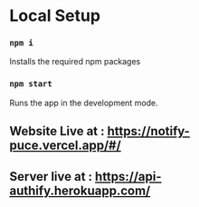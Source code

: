 # Local Setup
### `npm i`
Installs the required npm packages

### `npm start`
Runs the app in the development mode.

## Website Live at : https://notify-puce.vercel.app/#/
## Server live at  : https://api-authify.herokuapp.com/

